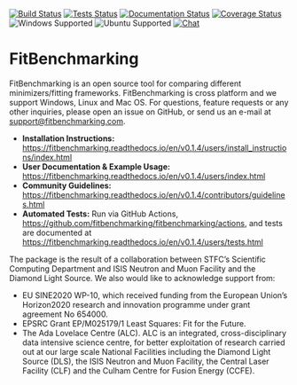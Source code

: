 [![Build Status](https://img.shields.io/github/workflow/status/fitbenchmarking/fitbenchmarking/Build%20and%20Publish/v0.1.4?style=flat-square)](https://github.com/fitbenchmarking/fitbenchmarking/actions/workflows/release.yml?query=branch%3Av0.1.4)
[![Tests Status](https://img.shields.io/github/workflow/status/fitbenchmarking/fitbenchmarking/Tests/v0.1.4?label=tests&style=flat-square)](https://github.com/fitbenchmarking/fitbenchmarking/actions/workflows/main.yml?query=branch%3Av0.1.4)
[![Documentation Status](https://img.shields.io/readthedocs/fitbenchmarking/v0.1.4?style=flat-square)](https://fitbenchmarking.readthedocs.io/en/v0.1.4)
[![Coverage Status](https://img.shields.io/coveralls/github/fitbenchmarking/fitbenchmarking.svg?style=flat-square)](https://coveralls.io/github/fitbenchmarking/fitbenchmarking)
![Windows Supported](https://img.shields.io/badge/win10-support-blue.svg?style=flat-square&logo=windows)
![Ubuntu Supported](https://img.shields.io/badge/18.04-support-orange.svg?style=flat-square&logo=ubuntu)
[![Chat](https://img.shields.io/badge/chat-CompareFitMinimizers-lightgrey.svg?style=flat-square&logo=slack)](https://slack.com/)
# FitBenchmarking

FitBenchmarking is an open source tool for comparing different minimizers/fitting frameworks. FitBenchmarking is cross platform and we support Windows, Linux and Mac OS. For questions, feature requests or any other inquiries, please open an issue on GitHub, or send us an e-mail at support@fitbenchmarking.com.

- **Installation Instructions:** https://fitbenchmarking.readthedocs.io/en/v0.1.4/users/install_instructions/index.html
- **User Documentation & Example Usage:** https://fitbenchmarking.readthedocs.io/en/v0.1.4/users/index.html
- **Community Guidelines:** https://fitbenchmarking.readthedocs.io/en/v0.1.4/contributors/guidelines.html
- **Automated Tests:** Run via GitHub Actions, https://github.com/fitbenchmarking/fitbenchmarking/actions, and tests are documented at https://fitbenchmarking.readthedocs.io/en/v0.1.4/users/tests.html

The package is the result of a collaboration between STFC’s Scientific Computing Department and ISIS Neutron and Muon Facility and the Diamond Light Source. We also would like to acknowledge support from:

* EU SINE2020 WP-10, which received funding from the European Union’s Horizon2020 research and innovation programme under grant agreement No 654000.
* EPSRC Grant EP/M025179/1  Least Squares: Fit for the Future.
* The Ada Lovelace Centre (ALC). ALC is an integrated, cross-disciplinary data intensive science centre, for better exploitation of research carried out at our large scale National Facilities including the Diamond Light Source (DLS), the ISIS Neutron and Muon Facility, the Central Laser Facility (CLF) and the Culham Centre for Fusion Energy (CCFE).
